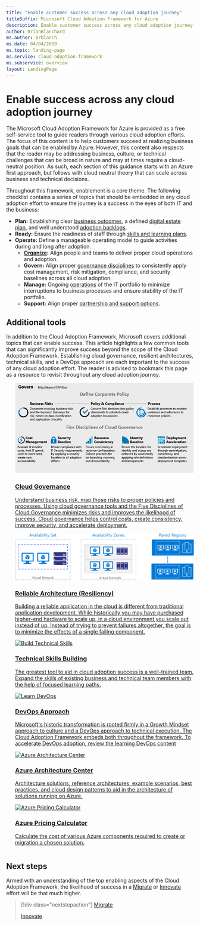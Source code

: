 ```yaml
---
title: "Enable customer success across any cloud adoption journey"
titleSuffix: Microsoft Cloud Adoption Framework for Azure
description: Enable customer success across any cloud adoption journey
author: BrianBlanchard
ms.author: brblanch
ms.date: 04/04/2019
ms.topic: landing-page
ms.service: cloud-adoption-framework
ms.subservice: overview
layout: LandingPage
---
```


# Enable success across any cloud adoption journey

The Microsoft Cloud Adoption Framework for Azure is provided as a free self-service tool to guide readers through various cloud adoption efforts. The focus of this content is to help customers succeed at realizing business goals that can be enabled by Azure. However, this content also respects that the reader may be addressing business, culture, or technical challenges that can be broad in nature and may at times require a cloud-neutral position. As such, each section of this guidance starts with an Azure first approach, but follows with cloud neutral theory that can scale across business and technical decisions.

Throughout this framework, enablement is a core theme. The following checklist contains a series of topics that should be embedded in any cloud adoption effort to ensure the journey is a success in the eyes of both IT and the business:

- **Plan:** Establishing clear [business outcomes](../business-strategy/business-outcomes/index.md), a defined [digital estate plan](../digital-estate/index.md), and well understood [adoption backlogs](../migrate/migration-considerations/prerequisites/migration-backlog-review.md).
- **Ready:** Ensure the readiness of staff through [skills and learning plans](../ready/technical-skills.md).
- **Operate:** Define a manageable operating model to guide activities during and long after adoption.
  - **[Organize](../organization/index.md):** Align people and teams to deliver proper cloud operations and adoption.
  - **Govern:** Align proper [governance disciplines](../governance/index.md) to consistently apply cost management, risk mitigation, compliance, and security baselines across all cloud adoption.
  - **Manage:** Ongoing [operations](../operations/index.md) of the IT portfolio to minimize interruptions to business processes and ensure stability of the IT portfolio.
  - **Support:** Align proper [partnership and support options](../migrate/migration-considerations/assess/partnership-options.md).

## Additional tools

In addition to the Cloud Adoption Framework, Microsoft covers additional topics that can enable success. This article highlights a few common tools that can significantly improve success beyond the scope of the Cloud Adoption Framework. Establishing cloud governance, resilient architectures, technical skills, and a DevOps approach are each important to the success of any cloud adoption effort. The reader is advised to bookmark this page as a resource to revisit throughout any cloud adoption journey.

<!-- markdownlint-disable MD033 -->

<ul class="panelContent cardsH">
<li style="display: flex; flex-direction: column;">
    <a href="../governance/journeys/index.md" style="display: flex; flex-direction: column; flex: 1 0 auto;">
        <div class="cardSize" style="flex: 1 0 auto; display: flex;">
            <div class="cardPadding" style="display: flex;">
                <div class="card">
                    <div class="cardImageOuter">
                        <div class="cardImage bgdAccent1">
                            <img alt="Cloud Adoption Framework governance model" src="../_images/operational-transformation-govern-highres.png" data-linktype="external" />
                        </div>
                    </div>
                    <div class="cardText">
                        <h3>Cloud Governance</h3>
                        <p>Understand business risk, map those risks to proper policies and processes. Using cloud governance tools and the Five Disciplines of Cloud Governance minimizes risks and improves the likelihood of success. Cloud governance helps control costs, create consistency, improve security, and accelerate deployment.</p>
                    </div>
                </div>
            </div>
        </div>
    </a>
</li>
<li style="display: flex; flex-direction: column;">
    <a href="../../reliability/index.md" style="display: flex; flex-direction: column; flex: 1 0 auto;">
        <div class="cardSize" style="flex: 1 0 auto; display: flex;">
            <div class="cardPadding" style="display: flex;">
                <div class="card">
                    <div class="cardImageOuter">
                        <div class="cardImage bgdAccent1">
                            <img alt="Resilient architecture" src="../../resiliency/images/redundancy.svg" data-linktype="external" />
                        </div>
                    </div>
                    <div class="cardText">
                        <h3>Reliable Architecture (Resiliency)</h3>
                        <p>Building a reliable application in the cloud is different from traditional application development. While historically you may have purchased higher-end hardware to scale up, in a cloud environment you scale out instead of up. Instead of trying to prevent failures altogether, the goal is to minimize the effects of a single failing component.</p>
                    </div>
                </div>
            </div>
        </div>
    </a>
</li>
<li style="display: flex; flex-direction: column;">
    <a href="../ready/technical-skills.md" style="display: flex; flex-direction: column; flex: 1 0 auto;">
        <div class="cardSize" style="flex: 1 0 auto; display: flex;">
            <div class="cardPadding" style="display: flex;">
                <div class="card">
                    <div class="cardImageOuter">
                        <div class="cardImage bgdAccent1">
                            <img alt="Build Technical Skills" src="https://docs.microsoft.com/media/learn/Product/Learn/learningpath_graphic.svg" data-linktype="external" />
                        </div>
                    </div>
                    <div class="cardText">
                        <h3>Technical Skills Building</h3>
                        <p>The greatest tool to aid in cloud adoption success is a well-trained team. Expand the skills of existing business and technical team members with the help of focused learning paths.</p>
                    </div>
                </div>
            </div>
        </div>
    </a>
</li>
<li style="display: flex; flex-direction: column;">
    <a href="https://docs.microsoft.com/azure/devops/learn/" style="display: flex; flex-direction: column; flex: 1 0 auto;">
        <div class="cardSize" style="flex: 1 0 auto; display: flex;">
            <div class="cardPadding" style="display: flex;">
                <div class="card">
                    <div class="cardImageOuter">
                        <div class="cardImage bgdAccent1">
                            <img alt="Learn DevOps" src="https://docs.microsoft.com/azure/devops/learn/_img/learn-devops.svg" data-linktype="external" />
                        </div>
                    </div>
                    <div class="cardText">
                        <h3>DevOps Approach</h3>
                        <p>Microsoft's historic transformation is rooted firmly in a Growth Mindset approach to culture and a DevOps approach to technical execution. The Cloud Adoption Framework embeds both throughout the framework. To accelerate DevOps adoption, review the learning DevOps content</p>
                    </div>
                </div>
            </div>
        </div>
    </a>
</li>
<li style="display: flex; flex-direction: column;">
    <a href="https://docs.microsoft.com/azure/architecture/" style="display: flex; flex-direction: column; flex: 1 0 auto;">
        <div class="cardSize" style="flex: 1 0 auto; display: flex;">
            <div class="cardPadding" style="display: flex;">
                <div class="card">
                    <div class="cardImageOuter">
                        <div class="cardImage bgdAccent1">
                            <img alt="Azure Architecture Center" src="https://docs.microsoft.com/azure/architecture/example-scenario/data/media/architecture-data-warehouse.png" data-linktype="external" />
                        </div>
                    </div>
                    <div class="cardText">
                        <h3>Azure Architecture Center</h3>
                        <p>Architecture solutions, reference architectures, example scenarios, best practices, and cloud design patterns to aid in the architecture of solutions running on Azure.</p>
                    </div>
                </div>
            </div>
        </div>
    </a>
</li>
<li style="display: flex; flex-direction: column;">
    <a href="https://azure.microsoft.com/pricing/calculator/" style="display: flex; flex-direction: column; flex: 1 0 auto;">
        <div class="cardSize" style="flex: 1 0 auto; display: flex;">
            <div class="cardPadding" style="display: flex;">
                <div class="card">
                    <div class="cardImageOuter">
                        <div class="cardImage bgdAccent1">
                            <img alt="Azure Pricing Calculator" src="../_images/calculator-preview.png" data-linktype="external" />
                        </div>
                    </div>
                    <div class="cardText">
                        <h3>Azure Pricing Calculator</h3>
                        <p>Calculate the cost of various Azure components required to create or migration a chosen solution.</p>
                    </div>
                </div>
            </div>
        </div>
    </a>
</li>
</ul>

<!-- markdownlint-enable MD033 -->

## Next steps

Armed with an understanding of the top enabling aspects of the Cloud Adoption Framework, the likelihood of success in a [Migrate](./migrate.md) or [Innovate](./innovate.md) effort will be that much higher.

> [!div class="nextstepaction"]
> [Migrate](./migrate.md)
>
> [Innovate](./innovate.md)
